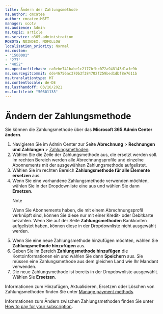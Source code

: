 ```yaml
---
title: Ändern der Zahlungsmethode
ms.author: cmcatee
author: cmcatee-MSFT
manager: scotv
ms.audience: Admin
ms.topic: article
ms.service: o365-administration
ROBOTS: NOINDEX, NOFOLLOW
localization_priority: Normal
ms.custom:
- "1500001"
- "277"
- "4852"
ms.openlocfilehash: ca0ebe741babe1c2177bfbc072a948143d1afe9b
ms.sourcegitcommit: dde46756ac370b3f384702f259bed1dbf8e7611b
ms.translationtype: MT
ms.contentlocale: de-DE
ms.lasthandoff: 03/10/2021
ms.locfileid: "50601138"
---
```

# <a name="change-payment-method"></a>Ändern der Zahlungsmethode

Sie können die Zahlungsmethode über das **Microsoft 365 Admin Center ändern.**
  
1. Navigieren Sie im Admin Center zur Seite **Abrechnung** > **Rechnungen und Zahlungen** > [Zahlungsmethoden](https://go.microsoft.com/fwlink/p/?linkid=2018806).
2. Wählen Sie die Zeile der Zahlungsmethode aus, die ersetzt werden soll. Im rechten Bereich werden alle Abrechnungsprofile und einzelne Abonnements mit der ausgewählten Zahlungsmethode aufgelistet.
3. Wählen Sie im rechten Bereich **Zahlungsmethode für alle Elemente ersetzen** aus.
4. Wenn Sie eine vorhandene Zahlungsmethode verwenden möchten, wählen Sie in der Dropdownliste eine aus und wählen Sie dann **Ersetzen**.
    > [!NOTE]
    > Wenn Sie Abonnements haben, die mit einem Abrechnungsprofil verknüpft sind, können Sie diese nur mit einer Kredit- oder Debitkarte bezahlen. Wenn Sie auf der Seite **Zahlungsmethoden** Bankkonten aufgelistet haben, können diese in der Dropdownliste nicht ausgewählt werden.
5. Wenn Sie eine neue Zahlungsmethode hinzufügen möchten, wählen Sie **Zahlungsmethode hinzufügen** aus.
6. Geben Sie im Bereich **Zahlungsmethode hinzufügen** die Kontoinformationen ein und wählen Sie dann **Speichern** aus. Sie müssen eine Zahlungsmethode aus dem gleichen Land wie Ihr Mandant verwenden.
7. Die neue Zahlungsmethode ist bereits in der Dropdownliste ausgewählt. Wählen Sie **Ersetzen**.

Informationen zum Hinzufügen, Aktualisieren, Ersetzen oder Löschen von Zahlungsmethoden finden Sie unter [Manage payment methods](https://docs.microsoft.com/microsoft-365/commerce/billing-and-payments/manage-payment-methods).

Informationen zum Ändern zwischen Zahlungsmethoden finden Sie unter [How to pay for your subscription](https://docs.microsoft.com/microsoft-365/commerce/billing-and-payments/pay-for-your-subscription).